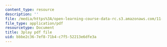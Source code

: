 ```yaml
---
content_type: resource
description: ''
file: /media/https%3A/open-learning-course-data-rc.s3.amazonaws.com/11-384-malaysia-sustainable-cities-practicum-spring-2018/bbbe2c367ef871b4c7f552213e6dfe3a_hP9FIMolHEA.pdf
file_type: application/pdf
resourcetype: Document
title: 3play pdf file
uid: bbbe2c36-7ef8-71b4-c7f5-52213e6dfe3a
---
```

